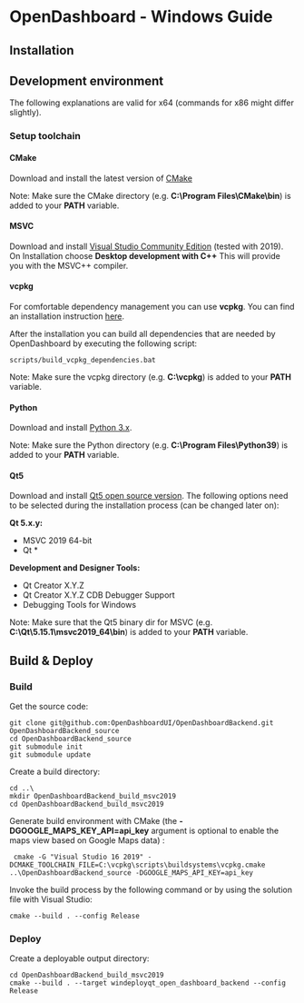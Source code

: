 # OpenDashboard - Windows Guide

## Installation


## Development environment

The following explanations are valid for x64 (commands for x86 might differ slightly).

### Setup toolchain

#### CMake

Download and install the latest version of [CMake](https://cmake.org/download/)

Note: Make sure the CMake directory (e.g. **C:\Program Files\CMake\bin**) is added to your **PATH** variable.

#### MSVC

Download and install [Visual Studio Community Edition](https://visualstudio.microsoft.com/) (tested with 2019). On Installation choose **Desktop development with C++** This will provide you with the MSVC++ compiler.

#### vcpkg

For comfortable dependency management you can use **vcpkg**. You can find an installation instruction [here](https://docs.microsoft.com/en-us/cpp/build/vcpkg?view=vs-2019).

After the installation you can build all dependencies that are needed by OpenDashboard by executing the following script:

	scripts/build_vcpkg_dependencies.bat

Note: Make sure the vcpkg directory (e.g. **C:\vcpkg**) is added to your **PATH** variable.

#### Python

Download and install [Python 3.x](https://www.python.org/).

Note: Make sure the Python directory (e.g. **C:\Program Files\Python39**) is added to your **PATH** variable.

#### Qt5

Download and install [Qt5 open source version](https://www.qt.io/download). The following options need to be selected during the installation process (can be changed later on):

**Qt 5.x.y:**

* MSVC 2019 64-bit
* Qt *

**Development and Designer Tools:**

* Qt Creator X.Y.Z
* Qt Creator X.Y.Z CDB Debugger Support
* Debugging Tools for Windows

Note: Make sure that the Qt5 binary dir for MSVC (e.g. **C:\Qt\5.15.1\msvc2019_64\bin**) is added to your **PATH** variable.

## Build & Deploy

### Build

Get the source code:

	git clone git@github.com:OpenDashboardUI/OpenDashboardBackend.git OpenDashboardBackend_source
	cd OpenDashboardBackend_source
	git submodule init
	git submodule update

Create a build directory:

	cd ..\
	mkdir OpenDashboardBackend_build_msvc2019
	cd OpenDashboardBackend_build_msvc2019

Generate build environment with CMake (the **-DGOOGLE_MAPS_KEY_API=api_key** argument is optional to enable the maps view based on Google Maps data) :

	 cmake -G "Visual Studio 16 2019" -DCMAKE_TOOLCHAIN_FILE=C:\vcpkg\scripts\buildsystems\vcpkg.cmake ..\OpenDashboardBackend_source -DGOOGLE_MAPS_API_KEY=api_key
	 
Invoke the build process by the following command or by using the solution file with Visual Studio:

	cmake --build . --config Release


### Deploy

Create a deployable output directory:

	cd OpenDashboardBackend_build_msvc2019
	cmake --build . --target windeployqt_open_dashboard_backend --config Release